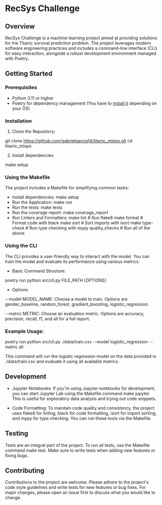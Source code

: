 # RecSys Challenge

## Overview
RecSys Challenge is a machine learning project aimed at providing solutions for the Titanic survival prediction problem. The project leverages modern software engineering practices and includes a command-line interface (CLI) for easy interaction, alongside a robust development environment managed with Poetry.

## Getting Started

### Prerequisites

* Python 3.11 or higher
* Poetry for dependency management (You have to [install it](https://python-poetry.org/docs/#installing-with-the-official-installer) depending on your OS)

### Installation

1. Clone the Repository:

git clone https://github.com/gabrielgarcia14/titanic_mlops.git
cd titanic_mlops

2. Install dependencies

make setup

### Using the Makefile

The project includes a Makefile for simplifying common tasks:

* Install dependencies:
make setup
* Run the Application:
make run
* Run the tests:
make tests
* Run the coverage report:
make coverage_report 
* Run Linters and Formatters:
make lint     # Run flake8
make format   # Format code with black
make sort     # Sort imports with isort
make type-check # Run type checking with mypy
quality_checks # Run all of the above

### Using the CLI

The CLI provides a user-friendly way to interact with the model. You can train the model and evaluate its performance using various metrics.

* Basic Command Structure:

poetry run python src/cli.py FILE_PATH [OPTIONS] 

* Options 

--model MODEL_NAME: Choose a model to train. Options are gender_baseline, random_forest, gradient_boosting, logistic_regression.

--metric METRIC: Choose an evaluation metric. Options are accuracy, precision, recall, f1, and all for a full report.

### Example Usage:

poetry run python src/cli.py ./data/train.csv --model logistic_regression --metric all 

This command will run the logistic regression model on the data provided in ./data/train.csv and evaluate it using all available metrics.

## Development

* Jupyter Notebooks: 
If you're using Jupyter notebooks for development, you can
start Jupyter Lab using the Makefile command make jupyter. This is useful for exploratory data analysis and trying out code snippets.

* Code Formatting: 
To maintain code quality and consistency, the project uses flake8 for linting, black for code formatting, isort for import sorting, and mypy for type checking. You can run these tools via the Makefile.

## Testing

Tests are an integral part of the project. To run all tests, use the Makefile command make test. Make sure to write tests when adding new features or fixing bugs.

## Contributing
Contributions to the project are welcome. Please adhere to the project's code style guidelines and write tests for new features or bug fixes. For major changes, please open an issue first to discuss what you would like to change.
